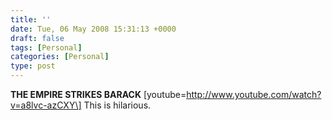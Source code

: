 ```yaml
---
title: ''
date: Tue, 06 May 2008 15:31:13 +0000
draft: false
tags: [Personal]
categories: [Personal]
type: post
---
```


**THE EMPIRE STRIKES BARACK** \[youtube=http://www.youtube.com/watch?v=a8lvc-azCXY\]
This is hilarious.